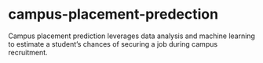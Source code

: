 # campus-placement-predection
Campus placement prediction leverages data analysis and machine learning to estimate a student’s chances of securing a job during campus recruitment.
